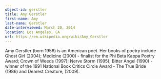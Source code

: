 ```yaml
---
object-id: gerstler
title: Amy Gerstler    
first-name: Amy
last-name: Gerstler
date-interviewed: March 20, 2014
location: Los Angeles, CA
url: https://en.wikipedia.org/wiki/Amy_Gerstler
---
```


Amy Gerstler (born 1956) is an American poet. Her books of poetry include Ghost Girl (2004); Medicine (2000) - finalist for the Phi Beta Kappa Poetry Award; Crown of Weeds (1997); Nerve Storm (1995); Bitter Angel (1990) - winner of the 1991 National Book Critics Circle Award - The True Bride (1986) and Dearest Creature, (2009).
